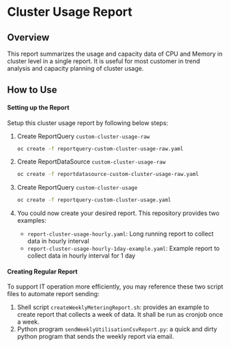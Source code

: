 # Cluster Usage Report

## Overview

This report summarizes the usage and capacity data of CPU and Memory in cluster level in a single report. It is useful for most customer in trend analysis and capacity planning of cluster usage.

## How to Use

#### Setting up the Report

Setup this cluster usage report by following below steps:

1. Create ReportQuery `custom-cluster-usage-raw`

   ```bash
   oc create -f reportquery-custom-cluster-usage-raw.yaml
   ```

   

2. Create ReportDataSource `custom-cluster-usage-raw`

   ```bash
   oc create -f reportdatasource-custom-cluster-usage-raw.yaml
   ```

   

3. Create ReportQuery `custom-cluster-usage`

   ```bash
   oc create -f reportquery-custom-cluster-usage.yaml
   ```

   

4. You could now create your desired report. This repository provides two examples:

   - `report-cluster-usage-hourly.yaml`: Long running report to collect data in hourly interval
   - `report-cluster-usage-hourly-1day-example.yaml`: Example report to collect data in hourly interval for 1 day



#### Creating Regular Report

To support IT operation more efficiently, you may reference these two script files to automate report sending:

1. Shell script `createWeeklyMeteringReport.sh`: provides an example to create report that collects a week of data. It shall be run as cronjob once a week.
2. Python program `sendWeeklyUtilisationCsvReport.py`: a quick and dirty python program that sends the weekly report via email.
